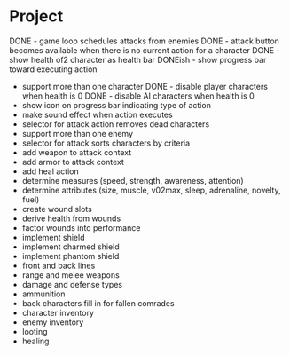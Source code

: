# Project

DONE - game loop schedules attacks from enemies
DONE - attack button becomes available when there is no current action for a character
DONE - show health of2 character as health bar
DONEish - show progress bar toward executing action
- support more than one character
DONE - disable player characters when health is 0
DONE - disable AI characters when health is 0
- show icon on progress bar indicating type of action
- make sound effect when action executes
- selector for attack action removes dead characters
- support more than one enemy
- selector for attack sorts characters by criteria
- add weapon to attack context
- add armor to attack context
- add heal action
- determine measures (speed, strength, awareness, attention)
- determine attributes (size, muscle, v02max, sleep, adrenaline, novelty, fuel)
- create wound slots
- derive health from wounds
- factor wounds into performance
- implement shield
- implement charmed shield
- implement phantom shield
- front and back lines
- range and melee weapons
- damage and defense types
- ammunition
- back characters fill in for fallen comrades
- character inventory
- enemy inventory
- looting
- healing
